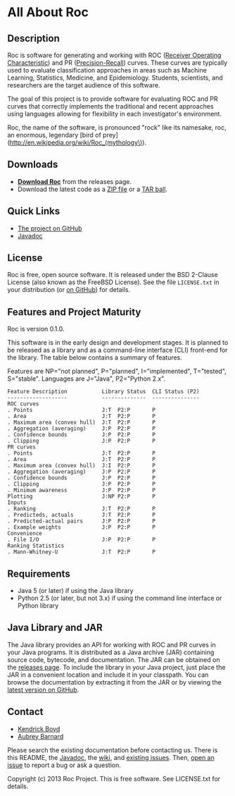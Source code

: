 All About Roc
=============


Description
-----------

Roc is software for generating and working with ROC ([Receiver Operating
Characteristic](http://en.wikipedia.org/wiki/Receiver_operating_characteristic))
and PR
([Precision-Recall](http://en.wikipedia.org/wiki/Precision_and_recall))
curves.  These curves are typically used to evaluate classification
approaches in areas such as Machine Learning, Statistics, Medicine, and
Epidemiology.  Students, scientists, and researchers are the target
audience of this software.

The goal of this project is to provide software for evaluating ROC and
PR curves that correctly implements the traditional and recent
approaches using languages allowing for flexibility in each
investigator's environment.

Roc, the name of the software, is pronounced "rock" like its namesake,
roc, an enormous, legendary [bird of
prey](http://en.wikipedia.org/wiki/Roc_(mythology\)).


Downloads
---------

* [**Download Roc**](http://kboyd.github.io/Roc/releases/) from the
  releases page.
* Download the latest code as a [ZIP
  file](https://github.com/kboyd/Roc/zipball/master) or a [TAR
  ball](https://github.com/kboyd/Roc/tarball/master).


Quick Links
-----------

* [The project on GitHub](https://github.com/kboyd/Roc)
* [Javadoc](http://kboyd.github.io/Roc/javadoc/)


License
-------

Roc is free, open source software.  It is released under the BSD
2-Clause License (also known as the FreeBSD License).  See the file
`LICENSE.txt` in your distribution (or [on
GitHub](https://github.com/kboyd/Roc/blob/master/LICENSE.txt)) for
details.


Features and Project Maturity
-----------------------------

Roc is version 0.1.0.

This software is in the early design and development stages.  It is
planned to be released as a library and as a command-line interface
(CLI) front-end for the library.  The table below contains a summary of
features.

Features are NP="not planned", P="planned", I="implemented", T="tested",
S="stable".  Languages are J="Java", P2="Python 2.x".

    Feature Description           Library Status  CLI Status (P2)
    -------------------           --------------  ---------------
    ROC curves
    . Points                      J:T  P2:P       P
    . Area                        J:T  P2:P       P
    . Maximum area (convex hull)  J:T  P2:P       P
    . Aggregation (averaging)     J:P  P2:P       P
    . Confidence bounds           J:P  P2:P       P
    . Clipping                    J:P  P2:P       P
    PR curves
    . Points                      J:T  P2:P       P
    . Area                        J:T  P2:P       P
    . Maximum area (convex hull)  J:I  P2:P       P
    . Aggregation (averaging)     J:P  P2:P       P
    . Confidence bounds           J:P  P2:P       P
    . Clipping                    J:P  P2:P       P
    . Minimum awareness           J:P  P2:P       P
    Plotting                      J:NP P2:P       P
    Inputs
    . Ranking                     J:T  P2:P       P
    . Predicteds, actuals         J:T  P2:P       P
    . Predicted-actual pairs      J:P  P2:P       P
    . Example weights             J:P  P2:P       P
    Convenience
    . File I/O                    J:P  P2:P       P
    Ranking Statistics
    . Mann-Whitney-U              J:T  P2:P       P


Requirements
------------

* Java 5 (or later) if using the Java library
* Python 2.5 (or later, but not 3.x) if using the command line interface
  or Python library


Java Library and JAR
--------------------

The Java library provides an API for working with ROC and PR curves in
your Java programs.  It is distributed as a Java archive (JAR)
containing source code, bytecode, and documentation.  The JAR can be
obtained on the [releases page](http://kboyd.github.io/Roc/releases/).
To include the library in your Java project, just place the JAR in a
convenient location and include it in your classpath.  You can browse
the documentation by extracting it from the JAR or by viewing the
[latest version on GitHub](http://kboyd.github.io/Roc/javadoc/).


Contact
-------

* [Kendrick Boyd](https://github.com/kboyd)
* [Aubrey Barnard](https://github.com/afbarnard)

Please search the existing documentation before contacting us.  There is
this README, the [Javadoc](http://kboyd.github.io/Roc/javadoc/), the
[wiki](https://github.com/kboyd/Roc/wiki), and [existing
issues](https://github.com/kboyd/Roc/issues).  Then, [open an
issue](https://github.com/kboyd/Roc/issues/new) to report a bug or ask a
question.


Copyright (c) 2013 Roc Project.  This is free software.  See LICENSE.txt
for details.
